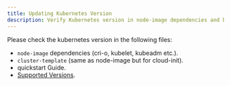 ```yaml
---
title: Updating Kubernetes Version
description: Verify Kubernetes version in node-image dependencies and key files to keep your cluster up-to-date and running smoothly. Keep your setup current!
---
```


Please check the kubernetes version in the following files:

- `node-image` dependencies (cri-o, kubelet, kubeadm etc.).
- `cluster-template` (same as node-image but for cloud-init).
- quickstart Guide.
- [Supported Versions](/docs/caph/01-getting-started/01-introduction.md).
